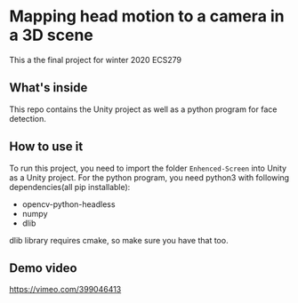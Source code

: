 # Mapping head motion to a camera in a 3D scene
This a the final project for winter 2020 ECS279

## What's inside
This repo contains the Unity project as well as a python program for face detection.

## How to use it
To run this project, you need to import the folder `Enhenced-Screen` into Unity as a Unity project. For the python program, you need python3 with following dependencies(all pip installable):
- opencv-python-headless
- numpy
- dlib

dlib library requires cmake, so make sure you have that too.

## Demo video
https://vimeo.com/399046413
